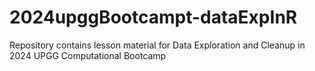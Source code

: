 # 2024upggBootcampt-dataExpInR
Repository contains lesson material for Data Exploration and Cleanup in 2024 UPGG Computational Bootcamp
